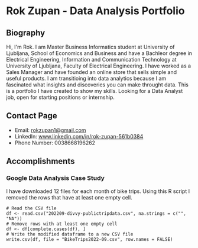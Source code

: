 # Rok Zupan - Data Analysis Portfolio

## Biography

Hi, I'm Rok. I am Master Business Informatics student at University of Ljubljana, School of Economics and Business and have a Bachleor degree in Electrical Engineering, Information and Communication Technology at University of Ljubljana, Faculty of Electrical Engineering. I have worked as a Sales Manager and have founded an online store that sells simple and useful products. I am transitioing into data analytics because I am fascinated what insights and discoveries you can make throught data. This is a  portfolio I have created to show my skills. Looking for a Data Analyst job, open for starting positions or internship.

## Contact Page

* Email: rokzupan1@gmail.com
* LinkedIn: www.linkedin.com/in/rok-zupan-561b0384
* Phone Number: 0038668196262

## Accomplishments

### Google Data Analysis Case Study

I have downloaded 12 files for each month of bike trips. Using this R script I removed the rows that have at least one empty cell.

```{r setup, include=FALSE}
# Read the CSV file
df <- read.csv("202209-divvy-publictripdata.csv", na.strings = c("", "NA"))
# Remove rows with at least one empty cell
df <- df[complete.cases(df), ]
# Write the modified dataframe to a new CSV file
write.csv(df, file = "BikeTrips2022-09.csv", row.names = FALSE)
```
